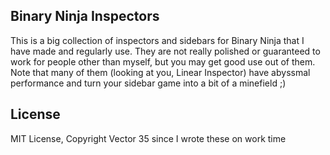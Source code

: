Binary Ninja Inspectors
--

This is a big collection of inspectors and sidebars for Binary Ninja that I have made and regularly use.
They are not really polished or guaranteed to work for people other than myself, but you may get good use out of them.
Note that many of them (looking at you, Linear Inspector) have abyssmal performance and turn your sidebar game into a bit of a minefield ;)

## License

MIT License, Copyright Vector 35 since I wrote these on work time
